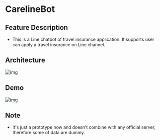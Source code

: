# CarelineBot

## Feature Description

* This is a Line chatbot of travel insurance application. It supports user can apply a travel insurance on Line channel.


## Architecture

![img](linebot_architecture.png)

## Demo

![img](carelineTestDemo.gif)

## Note
* It's just a prototype now and doesn't combine with any official server, therefore some of data are dummy.
